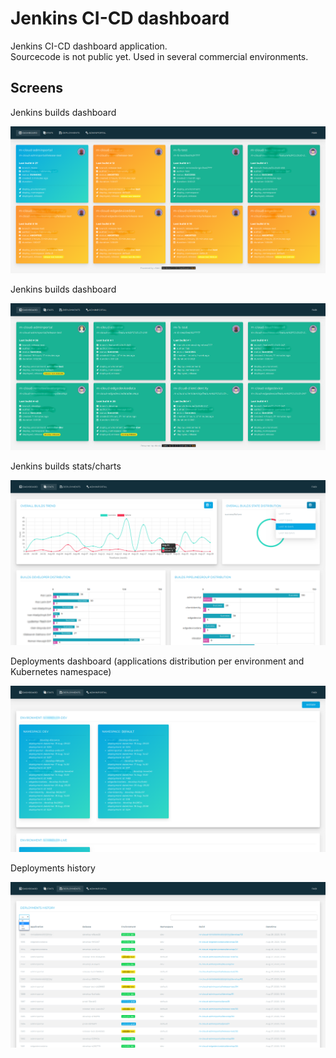 # Jenkins CI-CD dashboard

Jenkins CI-CD dashboard application.  
Sourcecode is not public yet. Used in several commercial environments.


## Screens
Jenkins builds dashboard

![Image description](.fls/screen1.png)

Jenkins builds dashboard

![Image description](.fls/screen2.png)

Jenkins builds stats/charts

![Image description](.fls/screen3.png)

Deployments dashboard (applications distribution per environment and Kubernetes namespace)

![Image description](.fls/screen4.png)

Deployments history

![Image description](.fls/screen5.png)